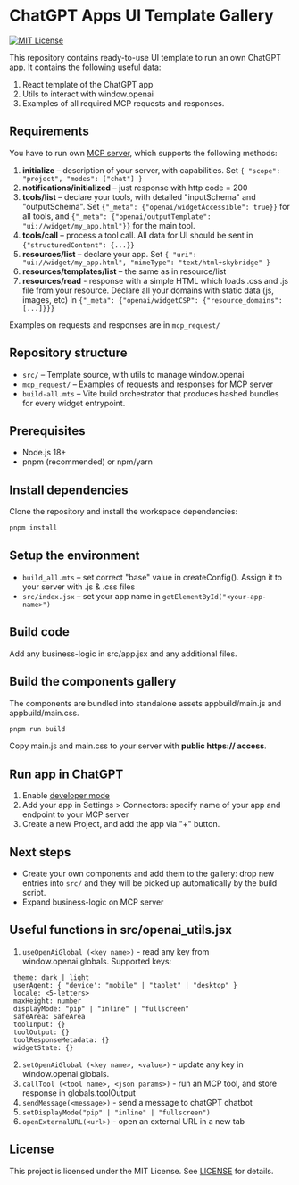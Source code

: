 # ChatGPT Apps UI Template Gallery

[![MIT License](https://img.shields.io/badge/License-MIT-green.svg)](LICENSE)

This repository contains ready-to-use UI template to run an own ChatGPT app. It contains the following useful data:
1. React template of the ChatGPT app
2. Utils to interact with window.openai
3. Examples of all required MCP requests and responses.

## Requirements

You have to run own [MCP server](https://modelcontextprotocol.io/specification/2025-06-18), which supports the following methods:

1. **initialize** – description of your server, with capabilities. Set `{ "scope": "project", "modes": ["chat"] }`
2. **notifications/initialized** – just response with http code = 200
3. **tools/list** – declare your tools, with detailed "inputSchema" and "outputSchema". Set `{"_meta": {"openai/widgetAccessible": true}}` for all tools, and `{"_meta": {"openai/outputTemplate": "ui://widget/my_app.html"}}` for the main tool.
1. **tools/call** – process a tool call. All data for UI should be sent in `{"structuredContent": {...}}`
2. **resources/list** – declare your app. Set `{ "uri": "ui://widget/my_app.html", "mimeType": "text/html+skybridge" }`
3. **resources/templates/list** – the same as in resource/list
4. **resources/read** - response with a simple HTML which loads .css and .js file from your resource. Declare all your domains with static data (js, images, etc) in `{"_meta": {"openai/widgetCSP": {"resource_domains": [...]}}}`

Examples on requests and responses are in `mcp_request/`


## Repository structure

- `src/` – Template source, with utils to manage window.openai
- `mcp_request/` – Examples of requests and responses for MCP server
- `build-all.mts` – Vite build orchestrator that produces hashed bundles for every widget entrypoint.

## Prerequisites

- Node.js 18+
- pnpm (recommended) or npm/yarn

## Install dependencies

Clone the repository and install the workspace dependencies:

```bash
pnpm install
```

## Setup the environment

- `build_all.mts` – set correct "base" value in createConfig(). Assign it to your server with .js & .css files
- `src/index.jsx` – set your app name in `getElementById("<your-app-name>")`

## Build code

Add any business-logic in src/app.jsx and any additional files.

## Build the components gallery

The components are bundled into standalone assets appbuild/main.js and appbuild/main.css.

```bash
pnpm run build
```

Copy main.js and main.css to your server with **public https:// access**.


## Run app in ChatGPT

1. Enable [developer mode](https://platform.openai.com/docs/guides/developer-mode)
2. Add your app in Settings > Connectors: specify name of your app and endpoint to your MCP server
3. Create a new Project, and add the app via "+" button.

## Next steps

- Create your own components and add them to the gallery: drop new entries into `src/` and they will be picked up automatically by the build script.
- Expand business-logic on MCP server


## Useful functions in src/openai_utils.jsx
1. `useOpenAiGlobal (<key name>)` - read any key from window.openai.globals. Supported keys:
```
 theme: dark | light
 userAgent: { "device': "mobile" | "tablet" | "desktop" }
 locale: <5-letters>
 maxHeight: number
 displayMode: "pip" | "inline" | "fullscreen"
 safeArea: SafeArea
 toolInput: {}
 toolOutput: {}
 toolResponseMetadata: {}
 widgetState: {}
```
2. `setOpenAiGlobal (<key name>, <value>)` - update any key in window.openai.globals.
3. `callTool (<tool name>, <json params>)` - run an MCP tool, and store response in globals.toolOutput
4. `sendMessage(<message>)` - send a message to chatGPT chatbot
5. `setDisplayMode("pip" | "inline" | "fullscreen")`
6. `openExternalURL(<url>)` - open an external URL in a new tab

## License

This project is licensed under the MIT License. See [LICENSE](./LICENSE) for details.
